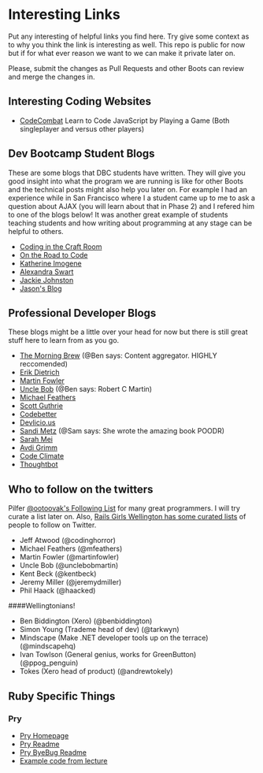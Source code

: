 Interesting Links
=================

Put any interesting of helpful links you find here. Try give some context as to why you think the link is interesting as well. This repo is public for now but if for what ever reason we want to we can make it private later on.

Please, submit the changes as Pull Requests and other Boots can review and merge the changes in.

Interesting Coding Websites
--------------------------

- [CodeCombat](https://codecombat.com/) Learn to Code JavaScript by Playing a Game (Both singleplayer and versus other players)

Dev Bootcamp Student Blogs
--------------------------
These are some blogs that DBC students have written. They will give you good insight into what the program we are running is like for other Boots and the technical posts might also help you later on. For example I had an experience while in San Francisco where I a student came up to me to ask a question about AJAX (you will learn about that in Phase 2) and I refered him to one of the blogs below! It was another great example of students teaching students and how writing about programming at any stage can be helpful to others.

- [Coding in the Craft Room](http://erinjoansnyder.com/)
- [On the Road to Code](http://ontheroadtocode.tumblr.com/)
- [Katherine Imogene](http://katherineimogene.tumblr.com/)
- [Alexandra Swart](http://keepcalmcodeon.tumblr.com/)
- [Jackie Johnston](http://www.jackiejohnston.us/)
- [Jason's Blog](http://jasonlo-bears.tumblr.com/)


Professional Developer Blogs
----------------------------
These blogs might be a little over your head for now but there is still great stuff here to learn from as you go.

- [The Morning Brew](http://blog.cwa.me.uk/) (@Ben says: Content aggregator. HIGHLY reccomended)
- [Erik Dietrich](http://www.daedtech.com/)
- [Martin Fowler](http://martinfowler.com/)
- [Uncle Bob](https://sites.google.com/site/unclebobconsultingllc/) (@Ben says: Robert C Martin)
- [Michael Feathers](http://www.goodreads.com/author/show/25201.Michael_C_Feathers/blog)
- [Scott Guthrie](http://weblogs.asp.net/scottgu/)
- [Codebetter](http://codebetter.com/)
- [Devlicio.us](http://devlicio.us/blogs/)
- [Sandi Metz](http://www.sandimetz.com/) (@Sam says: She wrote the amazing book POODR)
- [Sarah Mei](http://www.sarahmei.com/blog/)
- [Avdi Grimm](http://devblog.avdi.org/)
- [Code Climate](http://blog.codeclimate.com/)
- [Thoughtbot](http://robots.thoughtbot.com/)

Who to follow on the twitters
-----------------------------

Pilfer [@ootoovak's Following List](https://twitter.com/ootoovak/following) for many great programmers. I will try curate a list later on.
Also, [Rails Girls Wellington has some curated lists](https://twitter.com/RailsGirlsWgtn/lists) of people to follow on Twitter.

- Jeff Atwood (@codinghorror)
- Michael Feathers (@mfeathers)
- Martin Fowler (@martinfowler)
- Uncle Bob (@unclebobmartin)
- Kent Beck (@kentbeck)
- Jeremy Miller (@jeremydmiller)
- Phil Haack (@haacked)


####Wellingtonians!
- Ben Biddington (Xero) (@benbiddington)
- Simon Young (Trademe head of dev) (@tarkwyn)
- Mindscape (Make .NET developer tools up on the terrace) (@mindscapehq)
- Ivan Towlson (General genius, works for GreenButton) (@ppog_penguin)
- Tokes (Xero head of product) (@andrewtokely)


Ruby Specific Things
--------------------

### Pry
* [Pry Homepage](http://pryrepl.org/)
* [Pry Readme](https://github.com/pry/pry/blob/master/README.md)
* [Pry ByeBug Readme](https://github.com/deivid-rodriguez/pry-byebug/blob/master/README.md)
* [Example code from lecture](https://gist.github.com/ootoovak/0d0cabf916befc162de6)
